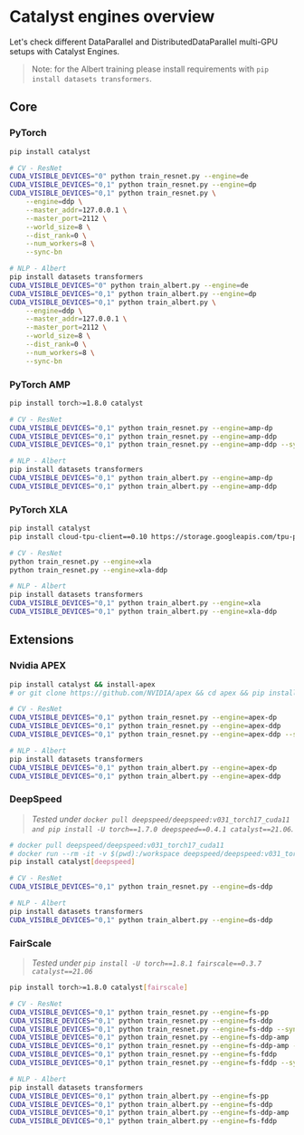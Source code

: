 # Catalyst engines overview

Let's check different
DataParallel and DistributedDataParallel multi-GPU setups with Catalyst Engines.

> Note: for the Albert training please install requirements with ``pip install datasets transformers``.

## Core

### PyTorch
```bash
pip install catalyst

# CV - ResNet
CUDA_VISIBLE_DEVICES="0" python train_resnet.py --engine=de
CUDA_VISIBLE_DEVICES="0,1" python train_resnet.py --engine=dp
CUDA_VISIBLE_DEVICES="0,1" python train_resnet.py \
    --engine=ddp \
    --master_addr=127.0.0.1 \
    --master_port=2112 \
    --world_size=8 \
    --dist_rank=0 \
    --num_workers=8 \
    --sync-bn

# NLP - Albert
pip install datasets transformers
CUDA_VISIBLE_DEVICES="0" python train_albert.py --engine=de
CUDA_VISIBLE_DEVICES="0,1" python train_albert.py --engine=dp
CUDA_VISIBLE_DEVICES="0,1" python train_albert.py \
    --engine=ddp \
    --master_addr=127.0.0.1 \
    --master_port=2112 \
    --world_size=8 \
    --dist_rank=0 \
    --num_workers=8 \
    --sync-bn
```

### PyTorch AMP
```bash
pip install torch>=1.8.0 catalyst

# CV - ResNet
CUDA_VISIBLE_DEVICES="0,1" python train_resnet.py --engine=amp-dp
CUDA_VISIBLE_DEVICES="0,1" python train_resnet.py --engine=amp-ddp
CUDA_VISIBLE_DEVICES="0,1" python train_resnet.py --engine=amp-ddp --sync-bn

# NLP - Albert
pip install datasets transformers
CUDA_VISIBLE_DEVICES="0,1" python train_albert.py --engine=amp-dp
CUDA_VISIBLE_DEVICES="0,1" python train_albert.py --engine=amp-ddp
```

### PyTorch XLA
```bash
pip install catalyst
pip install cloud-tpu-client==0.10 https://storage.googleapis.com/tpu-pytorch/wheels/torch_xla-1.9-cp37-cp37m-linux_x86_64.whl

# CV - ResNet
python train_resnet.py --engine=xla
python train_resnet.py --engine=xla-ddp

# NLP - Albert
pip install datasets transformers
CUDA_VISIBLE_DEVICES="0,1" python train_albert.py --engine=xla
CUDA_VISIBLE_DEVICES="0,1" python train_albert.py --engine=xla-ddp
```

## Extensions

### Nvidia APEX
```bash
pip install catalyst && install-apex
# or git clone https://github.com/NVIDIA/apex && cd apex && pip install -e .

# CV - ResNet
CUDA_VISIBLE_DEVICES="0,1" python train_resnet.py --engine=apex-dp
CUDA_VISIBLE_DEVICES="0,1" python train_resnet.py --engine=apex-ddp
CUDA_VISIBLE_DEVICES="0,1" python train_resnet.py --engine=apex-ddp --sync-bn

# NLP - Albert
pip install datasets transformers
CUDA_VISIBLE_DEVICES="0,1" python train_albert.py --engine=apex-dp
CUDA_VISIBLE_DEVICES="0,1" python train_albert.py --engine=apex-ddp
```

### DeepSpeed
> *Tested under `docker pull deepspeed/deepspeed:v031_torch17_cuda11 and pip install -U torch==1.7.0 deepspeed==0.4.1 catalyst==21.06`.*
```bash
# docker pull deepspeed/deepspeed:v031_torch17_cuda11
# docker run --rm -it -v $(pwd):/workspace deepspeed/deepspeed:v031_torch17_cuda11 /bin/bash
pip install catalyst[deepspeed]

# CV - ResNet
CUDA_VISIBLE_DEVICES="0,1" python train_resnet.py --engine=ds-ddp

# NLP - Albert
pip install datasets transformers
CUDA_VISIBLE_DEVICES="0,1" python train_albert.py --engine=ds-ddp
```

### FairScale
> *Tested under `pip install -U torch==1.8.1 fairscale==0.3.7 catalyst==21.06`*
```bash
pip install torch>=1.8.0 catalyst[fairscale]

# CV - ResNet
CUDA_VISIBLE_DEVICES="0,1" python train_resnet.py --engine=fs-pp
CUDA_VISIBLE_DEVICES="0,1" python train_resnet.py --engine=fs-ddp
CUDA_VISIBLE_DEVICES="0,1" python train_resnet.py --engine=fs-ddp --sync-bn
CUDA_VISIBLE_DEVICES="0,1" python train_resnet.py --engine=fs-ddp-amp
CUDA_VISIBLE_DEVICES="0,1" python train_resnet.py --engine=fs-ddp-amp --sync-bn
CUDA_VISIBLE_DEVICES="0,1" python train_resnet.py --engine=fs-fddp
CUDA_VISIBLE_DEVICES="0,1" python train_resnet.py --engine=fs-fddp --sync-bn

# NLP - Albert
pip install datasets transformers
CUDA_VISIBLE_DEVICES="0,1" python train_albert.py --engine=fs-pp
CUDA_VISIBLE_DEVICES="0,1" python train_albert.py --engine=fs-ddp
CUDA_VISIBLE_DEVICES="0,1" python train_albert.py --engine=fs-ddp-amp
CUDA_VISIBLE_DEVICES="0,1" python train_albert.py --engine=fs-fddp
```
